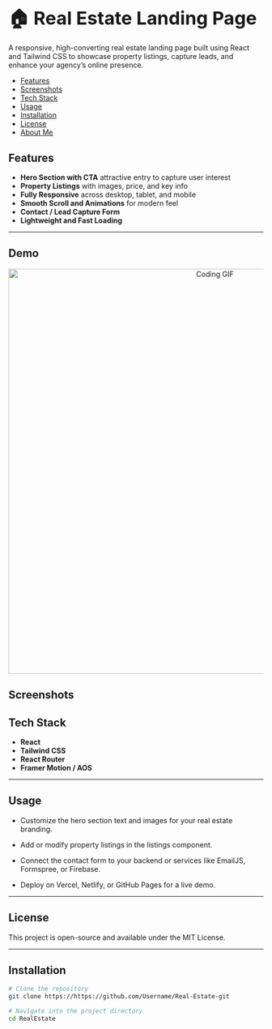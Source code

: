 # <h1 style="font-size: 36px; margin: 0;">🏠 Real Estate Landing Page</h1>

A responsive, high-converting real estate landing page built using React and Tailwind CSS to showcase property listings, capture leads, and enhance your agency’s online presence.

- [Features](#features)
- [Screenshots](#screenshots)
- [Tech Stack](#tech-stack)
- [Usage](#usage)
- [Installation](#installation)
- [License](#license)
- [About Me](#about-me)

## Features 

- **Hero Section with CTA** attractive entry to capture user interest
- **Property Listings** with images, price, and key info
- **Fully Responsive** across desktop, tablet, and mobile
- **Smooth Scroll and Animations** for modern feel
- **Contact / Lead Capture Form**
- **Lightweight and Fast Loading**

---

## Demo
<p align="center">
  <img src="/images/demo-gif.gif" alt="Coding GIF" width="800"/>
</p>

## Screenshots

## Tech Stack

- **React**
- **Tailwind CSS**
- **React Router**
- **Framer Motion / AOS**

---

## Usage

- Customize the hero section text and images for your real estate branding.

- Add or modify property listings in the listings component.

- Connect the contact form to your backend or services like EmailJS, Formspree, or Firebase.

- Deploy on Vercel, Netlify, or GitHub Pages for a live demo.

---

## License

This project is open-source and available under the MIT License.

---

## Installation

```bash
# Clone the repository
git clone https://https://github.com/Username/Real-Estate-git

# Navigate into the project directory
cd RealEstate
